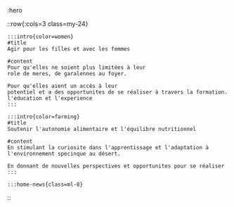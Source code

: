 :hero

::row{:cols=3 class=my-24}

    :::intro{color=women}
    #title
    Agir pour les filles et avec les femmes
    
    #content
    Pour qu'elles ne soient plus limitées à leur
    role de meres, de garalennes au foyer.
    
    Pour qu'elles aient un accès à leur
    potentiel et a des opportunites de se réaliser à travers la formation. l'éducation et l'experience
    :::

    :::intro{color=farming}
    #title
    Soutenir l'autonomie alimentaire et l'équilibre nutritionnel
    
    #content
    En stimulant la curiosite dans l'apprentissage et l'adaptation à l'environnement specinque au désert.
    
    En donnant de nouvelles perspectives et opportunites pour se réaliser
    :::

    :::home-news{class=ml-8}

::
